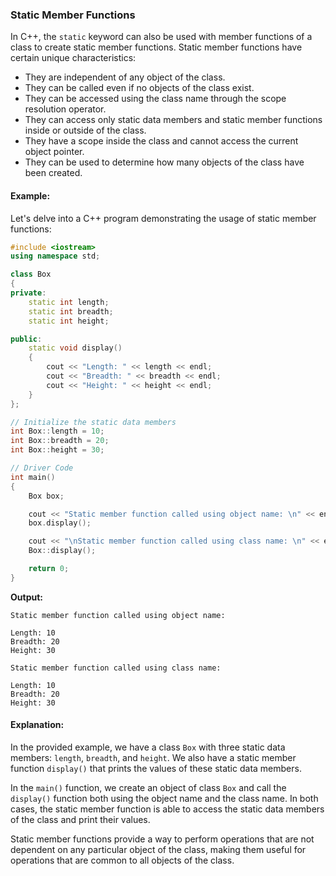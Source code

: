 ### Static Member Functions

In C++, the `static` keyword can also be used with member functions of a class to create static member functions. Static member functions have certain unique characteristics:

- They are independent of any object of the class.
- They can be called even if no objects of the class exist.
- They can be accessed using the class name through the scope resolution operator.
- They can access only static data members and static member functions inside or outside of the class.
- They have a scope inside the class and cannot access the current object pointer.
- They can be used to determine how many objects of the class have been created.

#### Example:

Let's delve into a C++ program demonstrating the usage of static member functions:

```cpp
#include <iostream>
using namespace std;

class Box
{
private:
    static int length;
    static int breadth;
    static int height;

public:
    static void display()
    {
        cout << "Length: " << length << endl;
        cout << "Breadth: " << breadth << endl;
        cout << "Height: " << height << endl;
    }
};

// Initialize the static data members
int Box::length = 10;
int Box::breadth = 20;
int Box::height = 30;

// Driver Code
int main()
{
    Box box;

    cout << "Static member function called using object name: \n" << endl;
    box.display();

    cout << "\nStatic member function called using class name: \n" << endl;
    Box::display();

    return 0;
}
```

**Output:**

```
Static member function called using object name:

Length: 10
Breadth: 20
Height: 30

Static member function called using class name:

Length: 10
Breadth: 20
Height: 30
```

#### Explanation:

In the provided example, we have a class `Box` with three static data members: `length`, `breadth`, and `height`. We also have a static member function `display()` that prints the values of these static data members.

In the `main()` function, we create an object of class `Box` and call the `display()` function both using the object name and the class name. In both cases, the static member function is able to access the static data members of the class and print their values.

Static member functions provide a way to perform operations that are not dependent on any particular object of the class, making them useful for operations that are common to all objects of the class.
